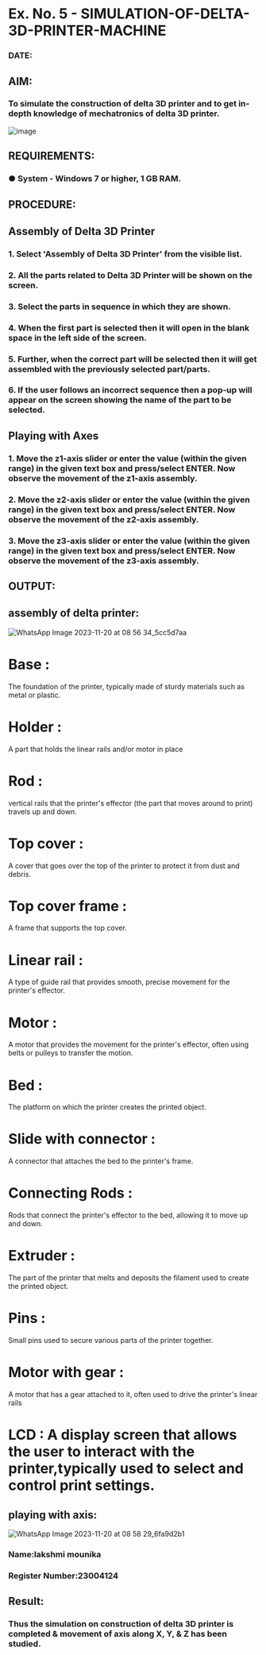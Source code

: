 # Ex. No. 5 - SIMULATION-OF-DELTA-3D-PRINTER-MACHINE

### DATE: 
## AIM:
### To simulate the construction of delta 3D printer and to get in-depth knowledge of mechatronics of delta 3D printer.

![image](https://github.com/Sellakumar1987/Ex.-No.-5---SIMULATION-OF-DELTA-3D-PRINTER-MACHINE/assets/113594316/c784471e-098f-456d-9c1b-e9f0ce56cc9b)

## REQUIREMENTS:
### ●	System - Windows 7 or higher, 1 GB RAM.

## PROCEDURE:

## Assembly of Delta 3D Printer
### 1.	Select 'Assembly of Delta 3D Printer' from the visible list.
### 2.	All the parts related to Delta 3D Printer will be shown on the screen.
### 3.	Select the parts in sequence in which they are shown.
### 4.	When the first part is selected then it will open in the blank space in the left side of the screen.
### 5.	Further, when the correct part will be selected then it will get assembled with the previously selected part/parts.
### 6.	If the user follows an incorrect sequence then a pop-up will appear on the screen showing the name of the part to be selected.

## Playing with Axes
### 1.	Move the z1-axis slider or enter the value (within the given range) in the given text box and press/select ENTER. Now observe the movement of the z1-axis assembly.
### 2.	Move the z2-axis slider or enter the value (within the given range) in the given text box and press/select ENTER. Now observe the movement of the z2-axis assembly.
### 3.	Move the z3-axis slider or enter the value (within the given range) in the given text box and press/select ENTER. Now observe the movement of the z3-axis assembly.

## OUTPUT:

## assembly of delta printer:
![WhatsApp Image 2023-11-20 at 08 56 34_5cc5d7aa](https://github.com/mounika2005/Ex.-No.-5---SIMULATION-OF-DELTA-3D-PRINTER-MACHINE/assets/145633112/41d7a370-31e7-4b13-9895-effb9686d1ef)
# Base :
The foundation of the printer, typically made of sturdy materials such as metal or plastic.

# Holder :
A part that holds the linear rails and/or motor in place

# Rod :
vertical rails that the printer's effector (the part that moves around to print) travels up and down.

# Top cover :
A cover that goes over the top of the printer to protect it from dust and debris.

# Top cover frame :
A frame that supports the top cover.

# Linear rail :
A type of guide rail that provides smooth, precise movement for the printer's effector.

# Motor :
A motor that provides the movement for the printer's effector, often using belts or pulleys to transfer the motion.

# Bed :
The platform on which the printer creates the printed object.

# Slide with connector :
A connector that attaches the bed to the printer's frame.

# Connecting Rods :
Rods that connect the printer's effector to the bed, allowing it to move up and down.

# Extruder :
The part of the printer that melts and deposits the filament used to create the printed object.

# Pins :
Small pins used to secure various parts of the printer together.

# Motor with gear :
A motor that has a gear attached to it, often used to drive the printer's linear rails

# LCD : A display screen that allows the user to interact with the printer,typically used to select and control print settings.
## playing with axis:
![WhatsApp Image 2023-11-20 at 08 58 29_6fa9d2b1](https://github.com/mounika2005/Ex.-No.-5---SIMULATION-OF-DELTA-3D-PRINTER-MACHINE/assets/145633112/67204564-76ec-4ef4-88da-1a08ea6cad87)


### Name:lakshmi mounika
### Register Number:23004124

## Result: 
### Thus the simulation on construction of delta 3D printer is completed & movement of axis along X, Y, & Z has been studied.
